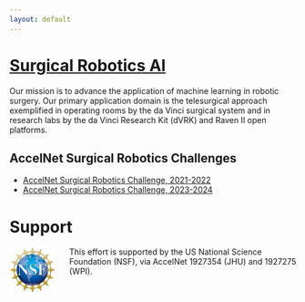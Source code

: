 ```yaml
---
layout: default
---
```


# [Surgical Robotics AI](https://github.com/surgical-robotics-ai)

Our mission is to advance the application of machine learning in robotic surgery.
Our primary application domain is the telesurgical approach exemplified in operating rooms
by the da Vinci surgical system and in research labs by the da Vinci Research Kit (dVRK)
and Raven II open platforms.

## AccelNet Surgical Robotics Challenges

* [AccelNet Surgical Robotics Challenge, 2021-2022](https://collaborative-robotics.github.io/surgical-robotics-challenge/challenge-2021.html)
* [AccelNet Surgical Robotics Challenge, 2023-2024](https://collaborative-robotics.github.io/surgical-robotics-challenge-2023/challenge-2023.html)

# Support

<p><img src="/images/NSF-logo.png" alt="NSF Logo" style="float:left; width:80px; height:80px; margin-right:25px">
This effort is supported by the US National Science Foundation (NSF), via AccelNet 1927354 (JHU) and 1927275 (WPI).</p>
